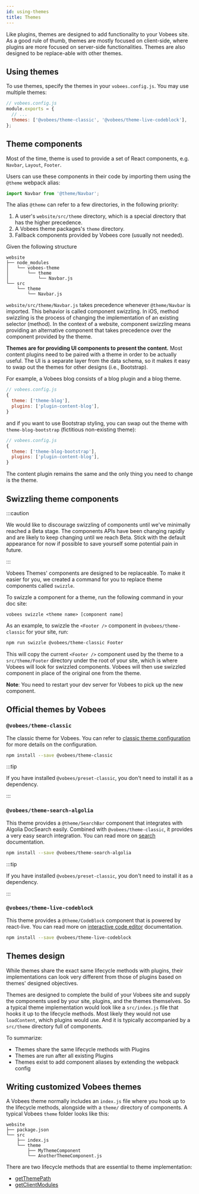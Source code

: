 ```yaml
---
id: using-themes
title: Themes
---
```


Like plugins, themes are designed to add functionality to your Vobees site. As a good rule of thumb, themes are mostly focused on client-side, where plugins are more focused on server-side functionalities. Themes are also designed to be replace-able with other themes.

## Using themes

To use themes, specify the themes in your `vobees.config.js`. You may use multiple themes:

```js {4}
// vobees.config.js
module.exports = {
  // ...
  themes: ['@vobees/theme-classic', '@vobees/theme-live-codeblock'],
};
```

## Theme components

Most of the time, theme is used to provide a set of React components, e.g. `Navbar`, `Layout`, `Footer`.

Users can use these components in their code by importing them using the `@theme` webpack alias:

```js
import Navbar from '@theme/Navbar';
```

The alias `@theme` can refer to a few directories, in the following priority:

1. A user's `website/src/theme` directory, which is a special directory that has the higher precedence.
1. A Vobees theme packages's `theme` directory.
1. Fallback components provided by Vobees core (usually not needed).

Given the following structure

```
website
├── node_modules
│   └── vobees-theme
│       └── theme
│           └── Navbar.js
└── src
    └── theme
        └── Navbar.js
```

`website/src/theme/Navbar.js` takes precedence whenever `@theme/Navbar` is imported. This behavior is called component swizzling. In iOS, method swizzling is the process of changing the implementation of an existing selector (method). In the context of a website, component swizzling means providing an alternative component that takes precedence over the component provided by the theme.

**Themes are for providing UI components to present the content.** Most content plugins need to be paired with a theme in order to be actually useful. The UI is a separate layer from the data schema, so it makes it easy to swap out the themes for other designs (i.e., Bootstrap).

For example, a Vobees blog consists of a blog plugin and a blog theme.

```js
// vobees.config.js
{
  theme: ['theme-blog'],
  plugins: ['plugin-content-blog'],
}
```

and if you want to use Bootstrap styling, you can swap out the theme with `theme-blog-bootstrap` (fictitious non-existing theme):

```js
// vobees.config.js
{
  theme: ['theme-blog-bootstrap'],
  plugins: ['plugin-content-blog'],
}
```

The content plugin remains the same and the only thing you need to change is the theme.

## Swizzling theme components

:::caution

We would like to discourage swizzling of components until we've minimally reached a Beta stage. The components APIs have been changing rapidly and are likely to keep changing until we reach Beta. Stick with the default appearance for now if possible to save yourself some potential pain in future.

:::

Vobees Themes' components are designed to be replaceable. To make it easier for you, we created a command for you to replace theme components called `swizzle`.

To swizzle a component for a theme, run the following command in your doc site:

```shell
vobees swizzle <theme name> [component name]
```

As an example, to swizzle the `<Footer />` component in `@vobees/theme-classic` for your site, run:

```bash npm2yarn
npm run swizzle @vobees/theme-classic Footer
```

This will copy the current `<Footer />` component used by the theme to a `src/theme/Footer` directory under the root of your site, which is where Vobees will look for swizzled components. Vobees will then use swizzled component in place of the original one from the theme.

**Note**: You need to restart your dev server for Vobees to pick up the new component.

## Official themes by Vobees

### `@vobees/theme-classic`

The classic theme for Vobees. You can refer to [classic theme configuration](theme-classic.md) for more details on the configuration.

```bash npm2yarn
npm install --save @vobees/theme-classic
```

:::tip

If you have installed `@vobees/preset-classic`, you don't need to install it as a dependency.

:::

### `@vobees/theme-search-algolia`

This theme provides a `@theme/SearchBar` component that integrates with Algolia DocSearch easily. Combined with `@vobees/theme-classic`, it provides a very easy search integration. You can read more on [search](search.md) documentation.

```bash npm2yarn
npm install --save @vobees/theme-search-algolia
```

:::tip

If you have installed `@vobees/preset-classic`, you don't need to install it as a dependency.

:::

### `@vobees/theme-live-codeblock`

This theme provides a `@theme/CodeBlock` component that is powered by react-live. You can read more on [interactive code editor](markdown-features.mdx#interactive-code-editor) documentation.

```bash npm2yarn
npm install --save @vobees/theme-live-codeblock
```

## Themes design

While themes share the exact same lifecycle methods with plugins, their implementations can look very different from those of plugins based on themes' designed objectives.

Themes are designed to complete the build of your Vobees site and supply the components used by your site, plugins, and the themes themselves. So a typical theme implementation would look like a `src/index.js` file that hooks it up to the lifecycle methods. Most likely they would not use `loadContent`, which plugins would use. And it is typically accompanied by a `src/theme` directory full of components.

To summarize:

- Themes share the same lifecycle methods with Plugins
- Themes are run after all existing Plugins
- Themes exist to add component aliases by extending the webpack config

## Writing customized Vobees themes

A Vobees theme normally includes an `index.js` file where you hook up to the lifecycle methods, alongside with a `theme/` directory of components. A typical Vobees `theme` folder looks like this:

```shell {5-7}
website
├── package.json
└── src
    ├── index.js
    └── theme
        ├── MyThemeComponent
        └── AnotherThemeComponent.js
```

There are two lifecycle methods that are essential to theme implementation:

- [getThemePath](lifecycle-apis.md#getthemepath)
- [getClientModules](lifecycle-apis.md#getclientmodules)

<!--

Outline
---
High-level overview about themes:
- how to use a theme
- how to pass theme configurations
- how to swizzle components and the power of it

Related pieces
---

- [Advanced Guides – Themes](advanced-themes.md)
- [Lifecycle APIs](lifecycle-apis.md)

References
---
- [themes RFC](https://github.com/facebook/vobees/issues/1438)
- [how classic template uses themes](/packages/vobees/templates/classic/vobees.config.js)
- [using plugins doc](using-plugins.md)
- [vuepress docs on themes](https://v1.vuepress.vuejs.org/theme/)

-->
